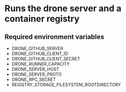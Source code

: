 # Runs the drone server and a container registry

## Required environment variables

- DRONE_GITHUB_SERVER
- DRONE_GITHUB_CLIENT_ID
- DRONE_GITHUB_CLIENT_SECRET
- DRONE_RUNNER_CAPACITY
- DRONE_SERVER_HOST
- DRONE_SERVER_PROTO
- DRONE_RPC_SECRET
- REGISTRY_STORAGE_FILESYSTEM_ROOTDIRECTORY
